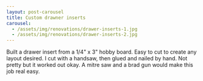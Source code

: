 ```yaml
---
layout: post-carousel
title: Custom drawner inserts
carousel:
  - /assets/img/renovations/drawer-inserts-1.jpg
  - /assets/img/renovations/drawer-inserts-2.jpg
---
```


Built a drawer insert from a 1/4" x 3" hobby board. Easy to cut to create any layout desired. I cut with a handsaw, then glued and nailed by hand. Not pretty but it worked out okay. A mitre saw and a brad gun would make this job real easy.
